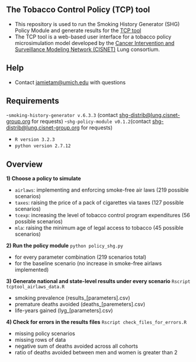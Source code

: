 ## The Tobacco Control Policy (TCP) tool
- This repository is used to run the Smoking History Generator (SHG) Policy Module and generate results for the [TCP tool](http://www.tobaccopolicyeffects.org)
- The TCP tool is a web-based user interface for a tobacco policy microsimulation model developed by the [Cancer Intervention and Surveillance Modeling Network (CISNET)](http://cisnet.cancer.gov) Lung consortium. 

## Help
- Contact jamietam@umich.edu with questions

## Requirements
-`smoking-history-generator v.6.3.3` (contact shg-distrib@lung.cisnet-group.org for requests)
-`shg-policy-module v0.1.2`(contact shg-distrib@lung.cisnet-group.org for requests)
- `R version 3.2.3`
- `python version 2.7.12`

## Overview
<strong>1) Choose a policy to simulate</strong>
  - `airlaws`: implementing and enforcing smoke-free air laws (219 possible scenarios)
  - `taxes`: raising the price of a pack of cigarettes via taxes (127 possible scenarios)
  - `tcexp`: increasing the level of tobacco control program expenditures (56 possible scenarios)
  - `mla`: raising the minimum age of legal access to tobacco (45 possible scenarios)

<strong>2) Run the policy module</strong> `python policy_shg.py`
  - for every parameter combination (219 scenarios total)
  - for the baseline scenario (no increase in smoke-free airlaws implemented)
  

<strong>3) Generate national and state-level results under every scenario</strong> `Rscript tcptool_airlaws_data.R`
  - smoking prevalence (results_[parameters].csv)
  - premature deaths avoided (deaths_[paremeters].csv)
  - life-years gained (lyg_[parameters].csv)
  

<strong>4) Check for errors in the results files</strong> `Rscript check_files_for_errors.R`
  - missing policy scenarios
  - missing rows of data
  - negative sum of deaths avoided across all cohorts
  - ratio of deaths avoided between men and women is greater than 2
